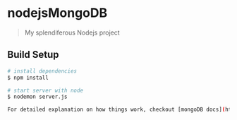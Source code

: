 # nodejsMongoDB

> My splendiferous Nodejs project

## Build Setup

``` bash
# install dependencies
$ npm install

# start server with node
$ nodemon server.js

For detailed explanation on how things work, checkout [mongoDB docs](https://www.mongodb.com/), [nodeJs docs](https://nodejs.org/) and [mongoose docs](https://mongoosejs.com/).
